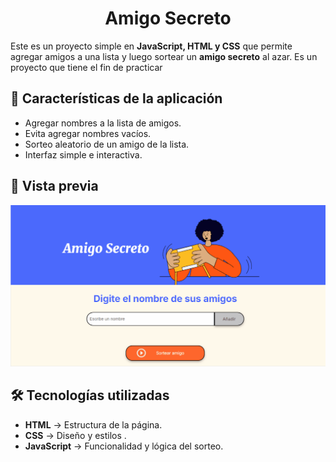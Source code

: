 <h1 align="center"> Amigo Secreto </h1>

Este es un proyecto simple en **JavaScript, HTML y CSS** que permite agregar amigos a una lista y luego sortear un **amigo secreto** al azar.
Es un proyecto que tiene el fin de practicar 

## 🚀 Características de la aplicación
- Agregar nombres a la lista de amigos.
- Evita agregar nombres vacíos.
- Sorteo aleatorio de un amigo de la lista.
- Interfaz simple e interactiva.

## 📸 Vista previa
![Demo](assets\funcionalidad.gif)  

## 🛠️ Tecnologías utilizadas
- **HTML** → Estructura de la página.
- **CSS** → Diseño y estilos .
- **JavaScript** → Funcionalidad y lógica del sorteo.

